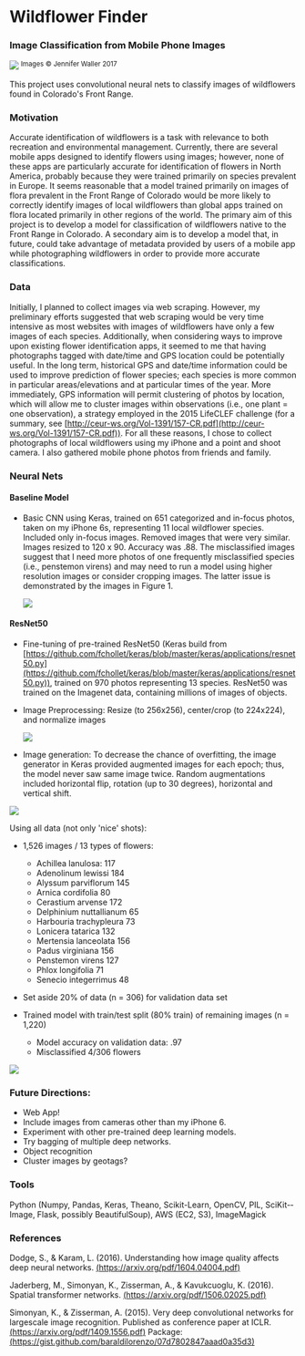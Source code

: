 # Wildflower Finder
### Image Classification from Mobile Phone Images

![](https://cloud.githubusercontent.com/assets/17363251/26757751/d79740ea-4884-11e7-8c55-51cadfe08fb4.jpg)
<sup>Images &copy; Jennifer Waller 2017</sup>

This project uses convolutional neural nets to classify images of wildflowers found in Colorado's Front Range.

### Motivation
Accurate identification of wildflowers is a task with relevance to both recreation and environmental management. Currently, there are several mobile apps designed to identify flowers using images; however, none of these apps are particularly accurate for identification of flowers in North America, probably because they were trained primarily on species prevalent in Europe. It seems reasonable that a model trained primarily on images of flora prevalent in the Front Range of Colorado would be more likely to correctly identify images of local wildflowers than global apps trained on flora located primarily in other regions of the world. The primary aim of this project is to develop a model for classification of wildflowers native to the Front Range in Colorado. A secondary aim is to develop a model that, in future, could take advantage of metadata provided by users of a mobile app while photographing wildflowers in order to provide more accurate classifications.

### Data
Initially, I planned to collect images via web scraping. However, my preliminary efforts suggested that web scraping would be very time intensive as most websites with images of wildflowers have only a few images of each species. Additionally, when considering ways to improve upon existing flower identification apps, it seemed to me that having photographs tagged with date/time and GPS location could be potentially useful. In the long term, historical GPS and date/time information could be used to improve prediction of flower species; each species is more common in particular areas/elevations and at particular times of the year. More immediately, GPS information will permit clustering of photos by location, which will allow me to cluster images within observations (i.e., one plant = one observation), a strategy employed in the 2015 LifeCLEF challenge (for a summary, see [http://ceur-ws.org/Vol-1391/157-CR.pdf](http://ceur-ws.org/Vol-1391/157-CR.pdf)). For all these reasons, I chose to collect photographs of local wildflowers using my iPhone and a point and shoot camera. I also gathered mobile phone photos from friends and family.

### Neural Nets

#### Baseline Model

* Basic CNN using Keras, trained on 651 categorized and in­-focus photos, taken on my iPhone 6s, representing 11 local wildflower species. Included only in-focus images. Removed images that were very similar. Images resized to 120 x 90. Accuracy was .88. The misclassified images suggest that I need more photos of one frequently misclassified species (i.e., penstemon virens) and may need to run a model using higher resolution images or consider cropping images. The latter issue is demonstrated by the images in Figure 1.

    ![](https://cloud.githubusercontent.com/assets/17363251/26746371/55be1a22-47ac-11e7-97c7-4fb6e1cebfa2.png)

#### ResNet50

* Fine-tuning of pre-trained ResNet50 (Keras build from [https://github.com/fchollet/keras/blob/master/keras/applications/resnet50.py](https://github.com/fchollet/keras/blob/master/keras/applications/resnet50.py)), trained on 970 photos representing 13 species. ResNet50 was trained on the Imagenet data, containing millions of images of objects.

* Image Preprocessing: Resize (to 256x256), center/crop (to 224x224), and normalize images

    ![](https://user-images.githubusercontent.com/17363251/26950899-86a595f2-4c5c-11e7-9de0-a60f0d66200c.png)

* Image generation: To decrease the chance of overfitting, the image generator in Keras provided augmented images for each epoch; thus, the model never saw same image twice. Random augmentations included horizontal flip, rotation (up to 30 degrees), horizontal and vertical shift.

![](https://user-images.githubusercontent.com/17363251/26950488-04433fc0-4c5b-11e7-8746-2f0fe0c5f13a.jpg)

Using all data (not only 'nice' shots):

* 1,526 images / 13 types of flowers:
    * Achillea lanulosa:        117
    * Adenolinum lewissi        184
    * Alyssum parviflorum       145
    * Arnica cordifolia         80
    * Cerastium arvense         172
    * Delphinium nuttallianum   65
    * Harbouria trachypleura    73
    * Lonicera tatarica         132
    * Mertensia lanceolata      156
    * Padus virginiana          156
    * Penstemon virens          127
    * Phlox longifolia          71
    * Senecio integerrimus      48

* Set aside 20% of data (n = 306) for validation data set
* Trained model with train/test split (80% train) of remaining images (n = 1,220)
    * Model accuracy on validation data: .97
    * Misclassified 4/306 flowers

![](https://user-images.githubusercontent.com/17363251/27237307-dfb1768c-5285-11e7-8986-8b2455a2a988.png)

<!-- Concerned that using all data leaves in some images that are very similar (e.g., when I tried repeatedly to take a nice shot and thus have 2 or 3 very similar images), so removed images that were very similar.  -->


### Future Directions:

* Web App!
* Include images from cameras other than my iPhone 6.
* Experiment with other pre-trained deep learning models.
* Try bagging of multiple deep networks.
* Object recognition
* Cluster images by geotags?


<!-- ### Geotagged Images

I hoped to be able to use gps location to improve model accuracy by allowing 'voting' on species classification by images taken for the same plant instance. This requires first labeling images that were taken of the same plant as belonging together. (See [exif_gps.py](https://github.com/jw15/capstone/blob/master/src/exif_gps.py) for code.) Unfortunately, when I used a third party camera app to take plant images, the app saved the location where I saved all the images to my iPhone's camera roll as the gps tag for every images. Thus, the GPS information for those images is not usable. However, I do have many images taken with my iPhone native phone app and these do have correct GPS tags. Another potential issue was accuracy/sensitivity of the GPS tags provided by the iPhone; fortunately, the GPS tags from iPhone's native camera app seem to be sufficiently sensitive for identifying individual plants. -->

<!-- This is a plot showing GPS locations for two plant species (achillea lanulosa, sand lily): [(plot)](http://ec2-34-226-23-205.compute-1.amazonaws.com:8105/#) -->

### Tools

Python (Numpy, Pandas, Keras, Theano, Scikit­-Learn, OpenCV, PIL, SciKit-­Image, Flask, possibly BeautifulSoup), AWS (EC2, S3), ImageMagick

### References

Dodge, S., & Karam, L. (2016). Understanding how image quality affects deep neural networks. [(https://arxiv.org/pdf/1604.04004.pdf)](https://arxiv.org/pdf/1604.04004.pdf)

Jaderberg, M., Simonyan, K., Zisserman, A., & Kavukcuoglu, K. (2016). Spatial transformer networks. [(https://arxiv.org/pdf/1506.02025.pdf)](https://arxiv.org/pdf/1506.02025.pdf)

Simonyan, K., & Zisserman, A. (2015). Very deep convolutional networks for large­scale image recognition. Published as conference paper at ICLR. [(https://arxiv.org/pdf/1409.1556.pdf)](https://arxiv.org/pdf/1409.1556.pdf)
Package: [(https://gist.github.com/baraldilorenzo/07d7802847aaad0a35d3)](https://gist.github.com/baraldilorenzo/07d7802847aaad0a35d3)
